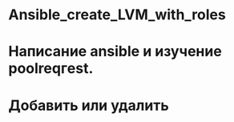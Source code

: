 # Ansible_create_LVM_with_roles
# Написание ansible и изучение poolreqгest. 
# Добавить или удалить
#  
